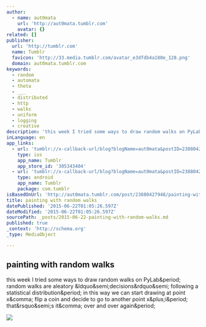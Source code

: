 ```yaml
---
author:
  - name: aut0mata
    url: 'http://aut0mata.tumblr.com'
    avatar: {}
related: []
publisher:
  url: 'http://tumblr.com'
  name: Tumblr
  favicon: 'http://33.media.tumblr.com/avatar_e3dfdb4a180e_128.png'
  domain: aut0mata.tumblr.com
keywords:
  - random
  - automata
  - theta
  - ___
  - distributed
  - http
  - walks
  - uniform
  - logging
  - creative
description: 'this week I tried some ways to draw random walks on PyLab. random walks are aleatory &ldquo;decisions&rdquo; following a statistical distribution. in this way we can start drawing at point x, flip a coin and decide to go to another point x+i. that&rsquo;s it, over and over again.'
inLanguage: en
app_links:
  - url: 'tumblr://x-callback-url/blog?blogName=aut0mata&postID=23880427948'
    type: ios
    app_name: Tumblr
    app_store_id: '305343404'
  - url: 'tumblr://x-callback-url/blog?blogName=aut0mata&postID=23880427948'
    type: android
    app_name: Tumblr
    package: com.tumblr
isBasedOnUrl: 'http://aut0mata.tumblr.com/post/23880427948/painting-with-random-walks'
title: painting with random walks
datePublished: '2015-06-22T01:05:26.597Z'
dateModified: '2015-06-22T01:05:26.597Z'
sourcePath: _posts/2015-06-22-painting-with-random-walks.md
published: true
_context: 'http://schema.org'
_type: MediaObject

---
```

<article style=""><h1>painting with random walks</h1><p>this week I tried some ways to draw random walks on PyLab&amp;period; random walks are aleatory &amp;ldquo&amp;semi;decisions&amp;rdquo&amp;semi; following a statistical distribution&amp;period; in this way we can start drawing at point x&amp;comma; flip a coin and decide to go to another point x&amp;plus;i&amp;period; that&amp;rsquo&amp;semi;s it&amp;comma; over and over again&amp;period;</p><img src="http://i.imgur.com/pUYXL.png" /></article>